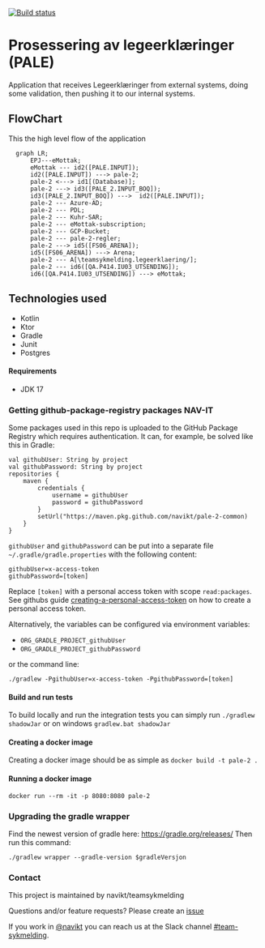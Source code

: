 [![Build status](https://github.com/navikt/pale-2/workflows/Deploy%20to%20dev%20and%20prod/badge.svg)](https://github.com/navikt/pale-2/workflows/Deploy%20to%20dev%20and%20prod/badge.svg)

# Prosessering av legeerklæringer (PALE)
Application that receives Legeerklæringer from external systems, doing some validation, 
then pushing it to our internal systems.


## FlowChart
This the high level flow of the application
```mermaid
  graph LR;
      EPJ---eMottak;
      eMottak --- id2([PALE.INPUT]);
      id2([PALE.INPUT]) ---> pale-2;
      pale-2 <---> id1[(Database)];
      pale-2 ---> id3([PALE_2.INPUT_BOQ]);
      id3([PALE_2.INPUT_BOQ]) --->  id2([PALE.INPUT]);
      pale-2 --- Azure-AD;
      pale-2 --- PDL;
      pale-2 --- Kuhr-SAR;
      pale-2 --- eMottak-subscription;
      pale-2 --- GCP-Bucket;
      pale-2 --- pale-2-regler;
      pale-2 ---> id5([FS06_ARENA]);
      id5([FS06_ARENA]) ---> Arena;
      pale-2 --- A[\teamsykmelding.legeerklaering/];
      pale-2 --- id6([QA.P414.IU03_UTSENDING]);
      id6([QA.P414.IU03_UTSENDING]) ---> eMottak;
```

## Technologies used
* Kotlin
* Ktor
* Gradle
* Junit
* Postgres

#### Requirements

* JDK 17

### Getting github-package-registry packages NAV-IT
Some packages used in this repo is uploaded to the GitHub Package Registry which requires authentication. 
It can, for example, be solved like this in Gradle:
```
val githubUser: String by project
val githubPassword: String by project
repositories {
    maven {
        credentials {
            username = githubUser
            password = githubPassword
        }
        setUrl("https://maven.pkg.github.com/navikt/pale-2-common)
    }
}
```

`githubUser` and `githubPassword` can be put into a separate file `~/.gradle/gradle.properties` 
with the following content:

```                                                     
githubUser=x-access-token
githubPassword=[token]
```

Replace `[token]` with a personal access token with scope `read:packages`.
See githubs guide [creating-a-personal-access-token](https://docs.github.com/en/authentication/keeping-your-account-and-data-secure/creating-a-personal-access-token) on
how to create a personal access token.

Alternatively, the variables can be configured via environment variables:

* `ORG_GRADLE_PROJECT_githubUser`
* `ORG_GRADLE_PROJECT_githubPassword`

or the command line:

```
./gradlew -PgithubUser=x-access-token -PgithubPassword=[token]
```

#### Build and run tests
To build locally and run the integration tests you can simply run `./gradlew shadowJar` or on windows 
`gradlew.bat shadowJar`

#### Creating a docker image
Creating a docker image should be as simple as `docker build -t pale-2 .`

#### Running a docker image
`docker run --rm -it -p 8080:8080 pale-2`


### Upgrading the gradle wrapper
Find the newest version of gradle here: https://gradle.org/releases/ Then run this command:

```./gradlew wrapper --gradle-version $gradleVersjon```

### Contact

This project is maintained by navikt/teamsykmelding

Questions and/or feature requests? Please create an [issue](https://github.com/navikt/pale-2/issues)

If you work in [@navikt](https://github.com/navikt) you can reach us at the Slack
channel [#team-sykmelding](https://nav-it.slack.com/archives/CMA3XV997).
